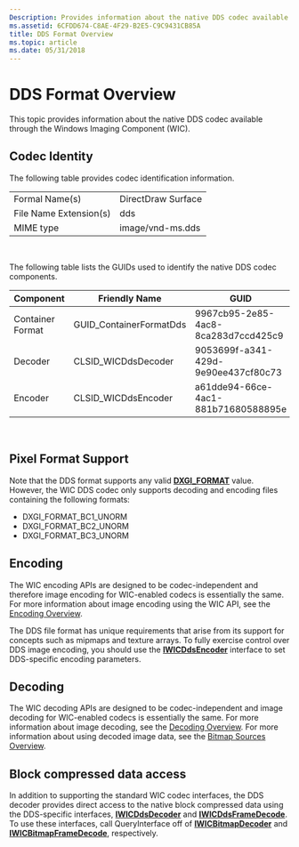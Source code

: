 ```yaml
---
Description: Provides information about the native DDS codec available through the Windows Imaging Component (WIC).
ms.assetid: 6CFDD674-C8AE-4F29-B2E5-C9C9431CB85A
title: DDS Format Overview
ms.topic: article
ms.date: 05/31/2018
---
```


# DDS Format Overview

This topic provides information about the native DDS codec available through the Windows Imaging Component (WIC).

## Codec Identity

The following table provides codec identification information.



|                        |                    |
|------------------------|--------------------|
| Formal Name(s)         | DirectDraw Surface |
| File Name Extension(s) | dds                |
| MIME type              | image/vnd-ms.dds   |



 

The following table lists the GUIDs used to identify the native DDS codec components.



| Component        | Friendly Name            | GUID                                |
|------------------|--------------------------|-------------------------------------|
| Container Format | GUID\_ContainerFormatDds | 9967cb95-2e85-4ac8-8ca283d7ccd425c9 |
| Decoder          | CLSID\_WICDdsDecoder     | 9053699f-a341-429d-9e90ee437cf80c73 |
| Encoder          | CLSID\_WICDdsEncoder     | a61dde94-66ce-4ac1-881b71680588895e |



 

## Pixel Format Support

Note that the DDS format supports any valid [**DXGI\_FORMAT**](/windows/win32/api/dxgiformat/ne-dxgiformat-dxgi_format) value. However, the WIC DDS codec only supports decoding and encoding files containing the following formats:

-   DXGI\_FORMAT\_BC1\_UNORM
-   DXGI\_FORMAT\_BC2\_UNORM
-   DXGI\_FORMAT\_BC3\_UNORM

## Encoding

The WIC encoding APIs are designed to be codec-independent and therefore image encoding for WIC-enabled codecs is essentially the same. For more information about image encoding using the WIC API, see the [Encoding Overview](-wic-creating-encoder.md).

The DDS file format has unique requirements that arise from its support for concepts such as mipmaps and texture arrays. To fully exercise control over DDS image encoding, you should use the [**IWICDdsEncoder**](/windows/desktop/api/Wincodec/nn-wincodec-iwicddsencoder) interface to set DDS-specific encoding parameters.

## Decoding

The WIC decoding APIs are designed to be codec-independent and image decoding for WIC-enabled codecs is essentially the same. For more information about image decoding, see the [Decoding Overview](-wic-creating-decoder.md). For more information about using decoded image data, see the [Bitmap Sources Overview](-wic-bitmapsources.md).

## Block compressed data access

In addition to supporting the standard WIC codec interfaces, the DDS decoder provides direct access to the native block compressed data using the DDS-specific interfaces, [**IWICDdsDecoder**](/windows/desktop/api/Wincodec/nn-wincodec-iwicddsdecoder) and [**IWICDdsFrameDecode**](/windows/desktop/api/Wincodec/nn-wincodec-iwicddsframedecode). To use these interfaces, call QueryInterface off of [**IWICBitmapDecoder**](/windows/desktop/api/Wincodec/nn-wincodec-iwicbitmapdecoder) and [**IWICBitmapFrameDecode**](/windows/desktop/api/Wincodec/nn-wincodec-iwicbitmapframedecode), respectively.

 

 
